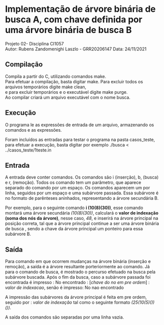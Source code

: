 # Implementação de árvore binária de busca A, com chave definida por uma árvore binária de busca B
Projeto 02- Disciplina CI1057   
Autor: Rubens Zandomenighi Laszlo - GRR20206147
Data: 24/11/2021

## Compilação 
Compila a partir do C, utilizando comandos make.  
Para efetuar a compilação, basta digitar make.
Para excluir todos os arquivos temporários digite make clean,   
e para excluir temporários e o executável digite make purge.  
Ao compilar criará um arquivo executável com o nome busca.

## Execução
O programa le as expressões de entrada de um arquivo, armazenando os comandos e as expressões.

Foram incluídos as entradas para testar o programa na pasta casos_teste, para efetuar a execução, basta digitar por exemplo 
./busca < ../casos_teste/1teste.in 

## Entrada
A entrada deve conter comandos. Os comandos são i (inserção), b, (busca) e r, (remoção). Todos os comando tem um parâmetro, que aparece separado do comando por um espaço. Os comandos aparecem um por linha, seguidos por um espaço e uma subárvore passada. Essa subárvore é no formato de parênteses aninhados, representando a árvore secundária B.

Por exemplo, para o seguinte comando __i (10(8)(30))__, esse comando montará uma árvore secundária _(10(8)(30))_, calculará o __valor de indexação (soma dos nós da árvore)__, nesse caso, _48_, e inserirá na árvore principal na posição correta, tal que a árvore principal continue a ser uma árvore binária de busca , sendo a chave da árvore principal um ponteiro para essa subárvore B. 

## Saída
Para comando em que ocorrem mudanças na árvore binária (inserção e remoção), a saída é a árvore resultante porteriormente ao comando.
Já para o comando de busca, é mostrado o percurso efetuado na busca pela subárvore buscada. Após o fim da busca, caso a subárvore passada foi encontrada é impresso  : No encontrado : [_chave do no em pre ordem_] : _valor de indexacao_,
senão é impresso:  No nao encontrado

A impressão das subárvores da árvore principal é feita em pre ordem, seguido por : _valor de indexação_  tal como o seguinte formato _(25(10(5)())())_. 

A saída dos comandos são separadas por uma linha  vazia. 

